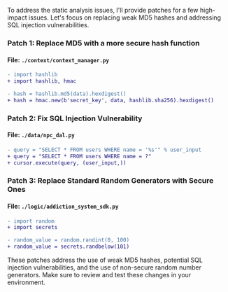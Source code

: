 To address the static analysis issues, I'll provide patches for a few high-impact issues. Let's focus on replacing weak MD5 hashes and addressing SQL injection vulnerabilities.

### Patch 1: Replace MD5 with a more secure hash function

#### File: `./context/context_manager.py`

```diff
- import hashlib
+ import hashlib, hmac

- hash = hashlib.md5(data).hexdigest()
+ hash = hmac.new(b'secret_key', data, hashlib.sha256).hexdigest()
```

### Patch 2: Fix SQL Injection Vulnerability

#### File: `./data/npc_dal.py`

```diff
- query = "SELECT * FROM users WHERE name = '%s'" % user_input
+ query = "SELECT * FROM users WHERE name = ?"
+ cursor.execute(query, (user_input,))
```

### Patch 3: Replace Standard Random Generators with Secure Ones

#### File: `./logic/addiction_system_sdk.py`

```diff
- import random
+ import secrets

- random_value = random.randint(0, 100)
+ random_value = secrets.randbelow(101)
```

These patches address the use of weak MD5 hashes, potential SQL injection vulnerabilities, and the use of non-secure random number generators. Make sure to review and test these changes in your environment.